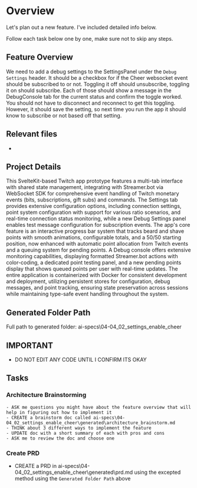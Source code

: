 # Overview

  Let's plan out a new feature. I've included detailed info below.

  Follow each task below one by one, make sure not to skip any steps.

## Feature Overview

We need to add a debug settings to the SettingsPanel under the `Debug Settings` header. It should be a checkbox for if the Cheer websocket event should be subscribed to or not. Toggling it off should unsubscribe, toggling it on should subscribe. Each of those should show a message in the DebugConsole tab for the current status and confirm the toggle worked.  You should not have to disconnect and reconnect to get this toggling.  However, it should save the setting, so next time you run the app it should know to subscribe or not based off that setting.


## Relevant files

- 

## Project Details

This SvelteKit-based Twitch app prototype features a multi-tab interface with shared state management, integrating with Streamer.bot via WebSocket SDK for comprehensive event handling of Twitch monetary events (bits, subscriptions, gift subs) and commands. The Settings tab provides extensive configuration options, including connection settings, point system configuration with support for various ratio scenarios, and real-time connection status monitoring, while a new Debug Settings panel enables test message configuration for subscription events. The app's core feature is an interactive progress bar system that tracks beard and shave points with smooth animations, configurable totals, and a 50/50 starting position, now enhanced with automatic point allocation from Twitch events and a queuing system for pending points. A Debug console offers extensive monitoring capabilities, displaying formatted Streamer.bot actions with color-coding, a dedicated point testing panel, and a new pending points display that shows queued points per user with real-time updates. The entire application is containerized with Docker for consistent development and deployment, utilizing persistent stores for configuration, debug messages, and point tracking, ensuring state preservation across sessions while maintaining type-safe event handling throughout the system. 

## Generated Folder Path

Full path to generated folder: ai-specs\04-04_02_settings_enable_cheer 

## IMPORTANT
 - DO NOT EDIT ANY CODE UNTIL I CONFIRM ITS OKAY

## Tasks

### Architecture Brainstorming
```
- ASK me questions you might have about the feature overview that will help in figuring out how to implement it
- CREATE a brainstorm doc called ai-specs\04-04_02_settings_enable_cheer\generated\architecture_brainstorm.md 
- THINK about 3 different ways to implement the feature
- UPDATE doc with a short summary of each with pros and cons
- ASK me to review the doc and choose one
```

### Create PRD
- CREATE a PRD in ai-specs\04-04_02_settings_enable_cheer\generated\prd.md using the excepted method using the `Generated Folder Path` above